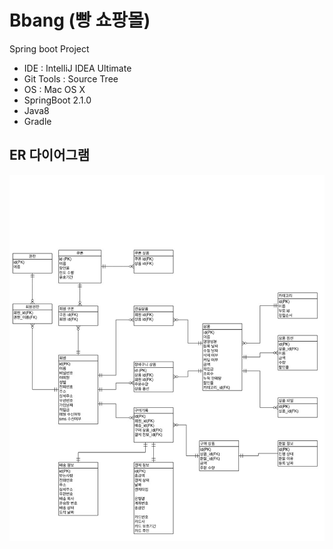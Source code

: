 # Bbang (빵 쇼팡몰)
Spring boot Project

- IDE : IntelliJ IDEA Ultimate
- Git Tools : Source Tree
- OS : Mac OS X
- SpringBoot 2.1.0
- Java8
- Gradle



## ER 다이어그램

![ER다이어그램](./docs/ER%20diagram.jpg)
